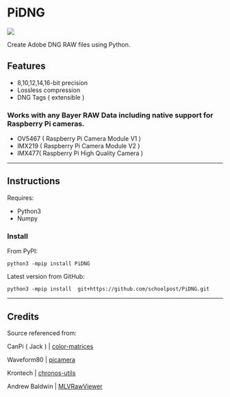 PiDNG
=========
![](https://img.shields.io/badge/Version-4.0.9-green.svg)

Create Adobe DNG RAW files using Python.

<!-- ![](docs/demo.jpg) -->

**Features**
------------

- 8,10,12,14,16-bit precision
- Lossless compression
- DNG Tags ( extensible )

### Works with any **Bayer RAW** Data including native support for **Raspberry Pi cameras**.
- OV5467 ( Raspberry Pi Camera Module V1 )
- IMX219 ( Raspberry Pi Camera Module V2 )
- IMX477( Raspberry Pi High Quality Camera )

<!-- *Raspberry Pi High Quality Camera examples below ( DNG top, JPEG bottom )* -->

<!-- ![](docs/collage.jpg) -->

***

Instructions
------------

Requires: 
- Python3 
- Numpy  

### Install

From PyPI:
```
python3 -mpip install PiDNG 
```

Latest version from GitHub:

```
python3 -mpip install  git+https://github.com/schoolpost/PiDNG.git
```

***

Credits
------------
Source referenced from:

CanPi ( Jack ) | [color-matrices](https://www.raspberrypi.org/forums/viewtopic.php?f=43&t=278828)

Waveform80 | [picamera](https://github.com/waveform80/picamera)

Krontech | [chronos-utils](https://github.com/krontech/chronos-utils)

Andrew Baldwin | [MLVRawViewer](https://bitbucket.org/baldand/mlrawviewer)


